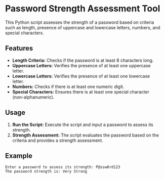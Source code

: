 # Password Strength Assessment Tool

This Python script assesses the strength of a password based on criteria such as length, presence of uppercase and lowercase letters, numbers, and special characters.

## Features

- **Length Criteria:** Checks if the password is at least 8 characters long.
- **Uppercase Letters:** Verifies the presence of at least one uppercase letter.
- **Lowercase Letters:** Verifies the presence of at least one lowercase letter.
- **Numbers:** Checks if there is at least one numeric digit.
- **Special Characters:** Ensures there is at least one special character (non-alphanumeric).

## Usage

1. **Run the Script:** Execute the script and input a password to assess its strength.
2. **Strength Assessment:** The script evaluates the password based on the criteria and provides a strength assessment.

## Example

```plaintext
Enter a password to assess its strength: P@ssw0rd123
The password strength is: Very Strong
```
